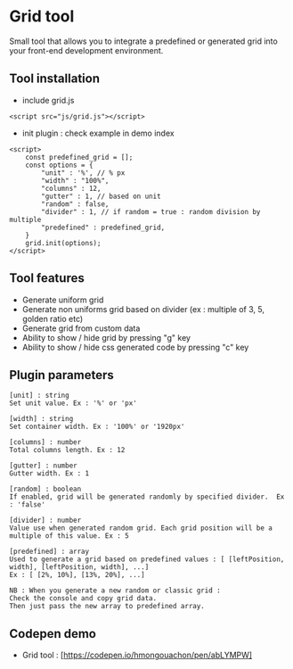 
# Grid tool

Small tool that allows you to integrate a predefined or generated grid into your front-end development environment.


## Tool installation

- include grid.js

```
<script src="js/grid.js"></script>

```


- init plugin : check example in demo index

```
<script>
    const predefined_grid = [];
	const options = {
		"unit" : '%', // % px
		"width" : "100%",
		"columns" : 12,
		"gutter" : 1, // based on unit
		"random" : false,
		"divider" : 1, // if random = true : random division by multiple
		"predefined" : predefined_grid,
	}
	grid.init(options);
</script>
```


## Tool features

- Generate uniform grid
- Generate non uniforms grid based on divider (ex : multiple of 3, 5, golden ratio etc)
- Generate grid from custom data
- Ability to show / hide grid by pressing "g" key
- Ability to show / hide css generated code by pressing "c" key

## Plugin parameters
```
[unit] : string 
Set unit value. Ex : '%' or 'px' 
```

```
[width] : string 
Set container width. Ex : '100%' or '1920px'
```

```
[columns] : number
Total columns length. Ex : 12  
```

```
[gutter] : number
Gutter width. Ex : 1
```

```
[random] : boolean
If enabled, grid will be generated randomly by specified divider.  Ex : 'false' 
```

```
[divider] : number
Value use when generated random grid. Each grid position will be a multiple of this value. Ex : 5 
```

```
[predefined] : array
Used to generate a grid based on predefined values : [ [leftPosition, width], [leftPosition, width], ...]
Ex : [ [2%, 10%], [13%, 20%], ...] 

NB : When you generate a new random or classic grid :
Check the console and copy grid data. 
Then just pass the new array to predefined array.
```

## Codepen demo
* Grid tool : [https://codepen.io/hmongouachon/pen/abLYMPW]



